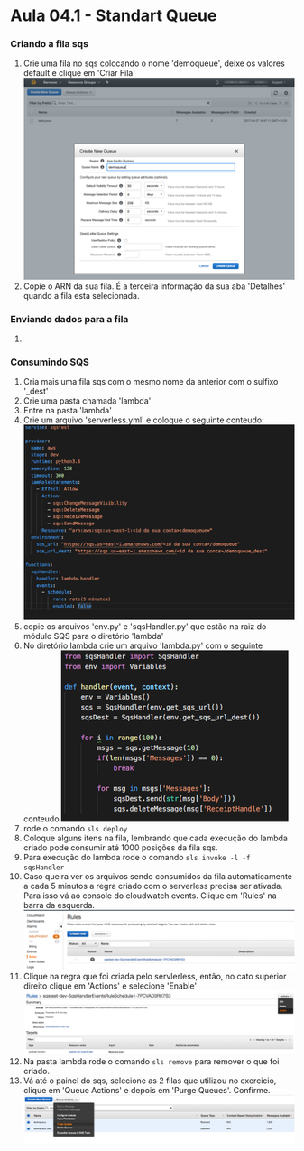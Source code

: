 # Aula 04.1 - Standart Queue

### Criando a fila sqs
1. Crie uma fila no sqs colocando o nome 'demoqueue', deixe os valores default e clique em 'Criar Fila'
![img/sqs01.png](img/sqs01.png)
2. Copie o ARN da sua fila. É a terceira informação da sua aba 'Detalhes' quando a fila esta selecionada.
### Enviando dados para a fila
1. 


### Consumindo SQS 

1. Cria mais uma fila sqs com o mesmo nome da anterior com o sulfixo '_dest'
2. Crie uma pasta chamada 'lambda'
3. Entre na pasta 'lambda'
4. Crie um arquivo 'serverless.yml' e coloque o seguinte conteudo:
![img/lambda-01.png](img/lambda-01.png)
5. copie os arquivos 'env.py' e 'sqsHandler.py' que estão na raiz do módulo SQS para o diretório 'lambda'
6. No diretório lambda crie um arquivo 'lambda.py' com o seguinte conteudo
![img/lambda-02.png](img/lambda-02.png)
7. rode o comando `sls deploy`
8. Coloque alguns itens na fila, lembrando que cada execução do lambda criado pode consumir até 1000 posições da fila sqs.
9. Para execução do lambda rode o comando `sls invoke -l -f sqsHandler`
10. Caso queira ver os arquivos sendo consumidos da fila automaticamente a cada 5 minutos a regra criado com o serverless precisa ser ativada. Para isso vá ao console do cloudwatch events. Clique em  'Rules' na barra da esquerda.
![img/lambda-03.png](img/lambda-03.png)
11. Clique na regra que foi criada pelo servlerless, então, no cato superior direito clique em 'Actions' e selecione 'Enable'
![img/lambda-03.png](img/lambda-04.png)
12. Na pasta lambda rode o comando `sls remove` para remover o que foi criado.
13. Vá até o painel do sqs, selecione as 2 filas que utilizou no exercicio, clique em 'Queue Actions' e depois em 'Purge Queues'. Confirme.
![img/lambda-05.png](img/lambda-05.png)




